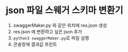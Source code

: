 # json 파일 스웨거 스키마 변환기

1. swaggerMaker.py 와 같은 위치에 res.json 생성
2. res.json 에 변환하고 싶은 json 추가
3. `python3 swaggerMaker.py`로 파일 실행
4. 콘솔창에 결과값 프린트 
